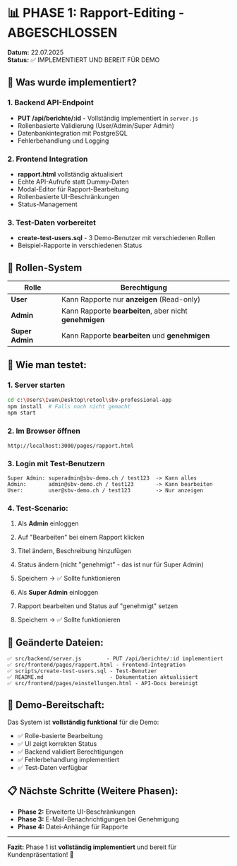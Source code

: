 # 📊 PHASE 1: Rapport-Editing - ABGESCHLOSSEN

**Datum:** 22.07.2025  
**Status:** ✅ IMPLEMENTIERT UND BEREIT FÜR DEMO

## 🎯 Was wurde implementiert?

### 1. Backend API-Endpoint
- **PUT /api/berichte/:id** - Vollständig implementiert in `server.js`
- Rollenbasierte Validierung (User/Admin/Super Admin)  
- Datenbankintegration mit PostgreSQL
- Fehlerbehandlung und Logging

### 2. Frontend Integration
- **rapport.html** vollständig aktualisiert
- Echte API-Aufrufe statt Dummy-Daten
- Modal-Editor für Rapport-Bearbeitung
- Rollenbasierte UI-Beschränkungen
- Status-Management

### 3. Test-Daten vorbereitet
- **create-test-users.sql** - 3 Demo-Benutzer mit verschiedenen Rollen
- Beispiel-Rapporte in verschiedenen Status

## 🔐 Rollen-System

| Rolle | Berechtigung |
|-------|-------------|
| **User** | Kann Rapporte nur **anzeigen** (Read-only) |
| **Admin** | Kann Rapporte **bearbeiten**, aber nicht **genehmigen** |  
| **Super Admin** | Kann Rapporte **bearbeiten** und **genehmigen** |

## 🧪 Wie man testet:

### 1. Server starten
```bash
cd c:\Users\Ivan\Desktop\retool\sbv-professional-app
npm install  # Falls noch nicht gemacht
npm start
```

### 2. Im Browser öffnen
```
http://localhost:3000/pages/rapport.html
```

### 3. Login mit Test-Benutzern
```
Super Admin: superadmin@sbv-demo.ch / test123  -> Kann alles
Admin:       admin@sbv-demo.ch / test123       -> Kann bearbeiten  
User:        user@sbv-demo.ch / test123        -> Nur anzeigen
```

### 4. Test-Scenario:
1. Als **Admin** einloggen
2. Auf "Bearbeiten" bei einem Rapport klicken
3. Titel ändern, Beschreibung hinzufügen
4. Status ändern (nicht "genehmigt" - das ist nur für Super Admin)
5. Speichern → ✅ Sollte funktionieren

6. Als **Super Admin** einloggen  
7. Rapport bearbeiten und Status auf "genehmigt" setzen
8. Speichern → ✅ Sollte funktionieren

## 📂 Geänderte Dateien:

```
✅ src/backend/server.js        - PUT /api/berichte/:id implementiert
✅ src/frontend/pages/rapport.html - Frontend-Integration  
✅ scripts/create-test-users.sql - Test-Benutzer
✅ README.md                     - Dokumentation aktualisiert
✅ src/frontend/pages/einstellungen.html - API-Docs bereinigt
```

## 🚀 Demo-Bereitschaft:

Das System ist **vollständig funktional** für die Demo:

- ✅ Rolle-basierte Bearbeitung  
- ✅ UI zeigt korrekten Status
- ✅ Backend validiert Berechtigungen
- ✅ Fehlerbehandlung implementiert
- ✅ Test-Daten verfügbar

## 📋 Nächste Schritte (Weitere Phasen):

- **Phase 2:** Erweiterte UI-Beschränkungen
- **Phase 3:** E-Mail-Benachrichtigungen bei Genehmigung
- **Phase 4:** Datei-Anhänge für Rapporte

---

**Fazit:** Phase 1 ist **vollständig implementiert** und bereit für Kundenpräsentation! 🎉
